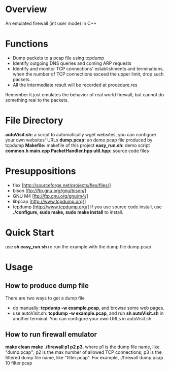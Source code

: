 # Overview
An emulated firewall (int user mode) in C++

# Functions
* Dump packets to a pcap file using tcpdump
* Identify outgoing DNS queries and coming ARP requests
* Identify and monitor TCP connections' establishments and terminations, when the number of TCP connections exceed the upper limit, drop such packets.
* All the intermediate result will be recorded at procedure.res

Remember it just emulates the behavior of real world firewall, but cannot do something real to the packets.  

# File Directory
**autoVisit.sh:** a script to automatically wget websites, you can configure your own websites' URLs
**dump.pcap:** an demo pcap file produced by tcpdump
**Makefile:** makefile of this project
**easy_run.sh:** demo script
**common.h main.cpp PacketHandler.hpp util.hpp:** source code files 

# Presuppositions
* flex [http://sourceforge.net/projects/flex/files/]
* bison [ftp://ftp.gnu.org/gnu/bison/]
* GNU M4 [ftp://ftp.gnu.org/gnu/m4/]
* libpcap [http://www.tcpdump.org/]
* tcpdump [http://www.tcpdump.org/]
If you use source code install, use **./configure, sudo make, sudo make install** to install.

# Quick Start
use **sh easy_run.sh** ro run the example with the dump file dump.pcap

# Usage
## How to produce dump file
There are two ways to get a dump file
* do manually:
**tcpdump -w example.pcap**, and browse some web pages.
* use autoVisit.sh:
**tcpdump -w example.pcap**, and run **sh autoVisit.sh** in another terminal. You can configure your own URLs in autoVisit.sh

## How to run firewall emulator
**make clean**
**make**
**./firewall p1 p2 p3**, where p1 is the dump file name, like "dump.pcap"; p2 is the max number of allowed TCP connections; p3 is the filtered dump file name, like "filter.pcap".
For example, ./firewall dump.pcap 10 filter.pcap




